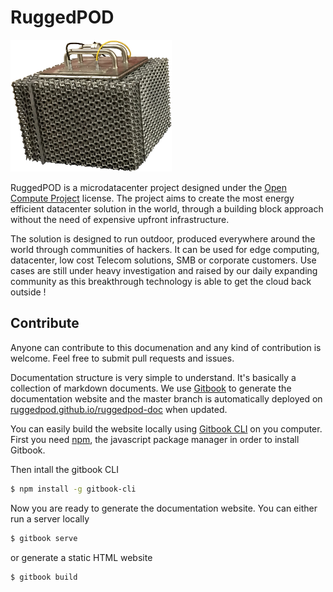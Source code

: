 # RuggedPOD

![RuggedPOD](img/ruggedpod.png)

RuggedPOD is a microdatacenter project designed under the [Open Compute Project](http://www.opencompute.org/)
license. The project aims to create the most energy efficient datacenter solution
in the world, through a building block approach without the need of expensive
upfront infrastructure.

The solution is designed to run outdoor, produced everywhere around the world
through communities of hackers. It can be used for edge computing, datacenter,
low cost Telecom solutions, SMB or corporate customers. Use cases are still under
heavy investigation and raised by our daily expanding community as this
breakthrough technology is able to get the cloud back outside !

## Contribute

Anyone can contribute to this documenation and any kind of contribution is welcome. Feel free to submit pull
requests and issues.

Documentation structure is very simple to understand. It's basically a collection of markdown documents. We
use [Gitbook](https://www.gitbook.com) to generate the documentation website and the master branch is
automatically deployed on [ruggedpod.github.io/ruggedpod-doc](http://ruggedpod.github.io/ruggedpod-doc) when updated.

You can easily build the website locally using [Gitbook CLI](https://github.com/GitbookIO/gitbook-cli) on
you computer. First you need [npm](https://www.npmjs.com/), the javascript package manager in order to
install Gitbook.

Then intall the gitbook CLI

```bash
$ npm install -g gitbook-cli
```

Now you are ready to generate the documentation website. You can either run a server locally

```bash
$ gitbook serve
```

or generate a static HTML website

```bash
$ gitbook build
```
